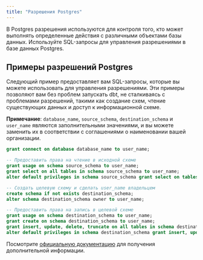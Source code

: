 ```yaml
---
title: "Разрешения Postgres"
---
```


В Postgres разрешения используются для контроля того, кто может выполнять определенные действия с различными объектами базы данных. Используйте SQL-запросы для управления разрешениями в базе данных Postgres.

## Примеры разрешений Postgres

Следующий пример предоставляет вам SQL-запросы, которые вы можете использовать для управления разрешениями. Эти примеры позволяют вам без проблем запускать dbt, не сталкиваясь с проблемами разрешений, такими как создание схем, чтение существующих данных и доступ к информационной схеме.

**Примечание**: `database_name`, `source_schema`, `destination_schema` и `user_name` являются заполнительными значениями, и вы можете заменить их в соответствии с соглашениями о наименовании вашей организации.

```sql
grant connect on database database_name to user_name;

-- Предоставить права на чтение в исходной схеме
grant usage on schema source_schema to user_name;
grant select on all tables in schema source_schema to user_name;
alter default privileges in schema source_schema grant select on tables to user_name;

-- Создать целевую схему и сделать user_name владельцем
create schema if not exists destination_schema;
alter schema destination_schema owner to user_name;

-- Предоставить права на запись в целевой схеме
grant usage on schema destination_schema to user_name;
grant create on schema destination_schema to user_name;
grant insert, update, delete, truncate on all tables in schema destination_schema to user_name;
alter default privileges in schema destination_schema grant insert, update, delete, truncate on tables to user_name;
```

Посмотрите [официальную документацию](https://www.postgresql.org/docs/current/sql-grant.html) для получения дополнительной информации.